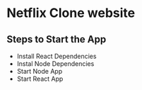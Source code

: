 # Netflix Clone website

## Steps to Start the App

+ Install React Dependencies
+ Instal Node Dependencies
+ Start Node App
+ Start React App


